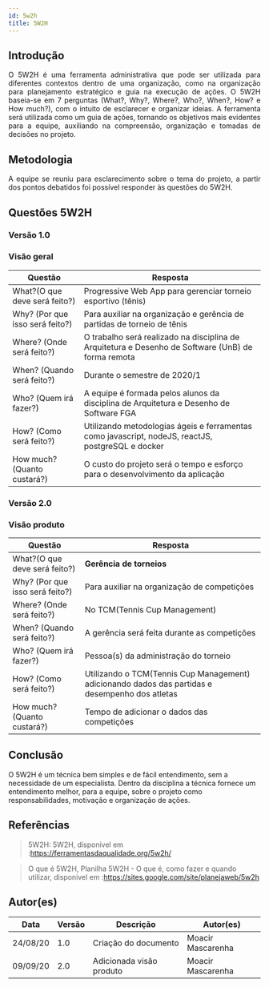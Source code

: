 ```yaml
---
id: 5w2h
title: 5W2H
---
```


## Introdução

<p align = "justify">
    O 5W2H é uma ferramenta administrativa  que pode ser utilizada para diferentes contextos dentro de uma organização, como na organização para planejamento estratégico e guia na execução de ações. O 5W2H baseia-se em 7 perguntas (What?, Why?, Where?, Who?, When?, How? e How much?), com o intuito de esclarecer e organizar ideias. A ferramenta será utilizada como um guia de ações, tornando os objetivos mais evidentes para a equipe, auxiliando na compreensão, organização e tomadas de decisões no projeto.
</p>

## Metodologia

<p align = "justify">
    A equipe se reuniu para esclarecimento sobre o tema do projeto, a partir dos pontos debatidos foi possível responder às questões do 5W2H.  
</p>


## Questões 5W2H

### Versão 1.0

### Visão geral

|Questão|Resposta|
|-------|--------|
|What?(O que deve será feito?)|Progressive Web App para gerenciar torneio esportivo (tênis)|
|Why? (Por que isso será feito?)|Para auxiliar na organização e gerência de partidas de torneio de tênis|
|Where? (Onde será feito?)|O trabalho será realizado na disciplina de Arquitetura e Desenho de Software (UnB) de forma remota|
|When? (Quando será feito?)|Durante o semestre de 2020/1|
|Who? (Quem irá fazer?)|A equipe é formada pelos alunos da disciplina de Arquitetura e Desenho de Software FGA|
|How? (Como será feito?)|Utilizando metodologias ágeis e ferramentas como javascript, nodeJS, reactJS, postgreSQL e docker|
|How much? (Quanto custará?)|O custo do projeto será o tempo e esforço para o desenvolvimento da aplicação|


### Versão 2.0

### Visão produto

|Questão|Resposta|
|-------|--------|
|What?(O que deve será feito?)| **Gerência de torneios**|
|Why? (Por que isso será feito?)| Para auxiliar na organização de competições|
|Where? (Onde será feito?)|No TCM(Tennis Cup Management)|
|When? (Quando será feito?)| A gerência será feita durante as competições|
|Who? (Quem irá fazer?)| Pessoa(s) da administração do torneio|
|How? (Como será feito?)| Utilizando o TCM(Tennis Cup Management) adicionando dados das partidas e desempenho dos atletas |
|How much? (Quanto custará?)|Tempo de adicionar o dados das competições|


## Conclusão

O 5W2H é um técnica bem simples e de fácil entendimento, sem a necessidade de um especialista. Dentro da disciplina a técnica fornece um entendimento melhor, para a equipe, sobre o projeto como responsabilidades, motivação e organização de ações.   
 
 
## Referências
> 5W2H: 5W2H, disponivel em :https://ferramentasdaqualidade.org/5w2h/

> O que é 5W2H, Planilha 5W2H - O que é, como fazer e quando utilizar, disponivel em :https://sites.google.com/site/planejaweb/5w2h

## Autor(es)
| Data | Versão | Descrição | Autor(es) |
| -- | -- | -- | -- |
| 24/08/20 | 1.0 | Criação do documento | Moacir Mascarenha | 
| 09/09/20 | 2.0 | Adicionada visão produto | Moacir Mascarenha | 